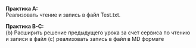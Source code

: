 **Практика A:**  
Реализовать чтение и запись в файл Test.txt.

**Практика B-С:**  
(b) Расширить решение предыдущего урока за счет  сервиса по чтению и записи в файл
(c) реализовать запись в файл в MD формате
